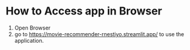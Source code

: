 # How to Access app in Browser
1. Open Browser
2. go to https://movie-recommender-rnestiyo.streamlit.app/ to use the application.
